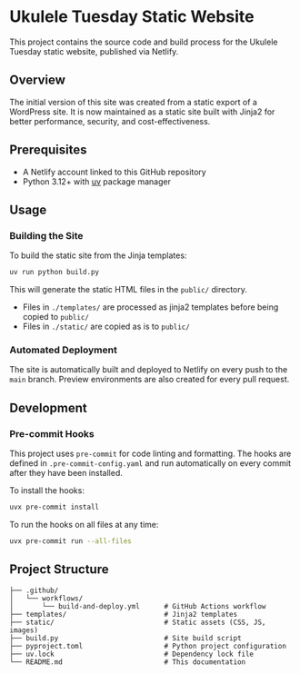 # Ukulele Tuesday Static Website

This project contains the source code and build process for the Ukulele Tuesday static website, published via Netlify.

## Overview

The initial version of this site was created from a static export of a WordPress site. It is now maintained as a static site built with Jinja2 for better performance, security, and cost-effectiveness.

## Prerequisites

- A Netlify account linked to this GitHub repository
- Python 3.12+ with [uv](https://github.com/astral-sh/uv) package manager

## Usage

### Building the Site

To build the static site from the Jinja templates:

```bash
uv run python build.py
```

This will generate the static HTML files in the `public/` directory.

* Files in `./templates/` are processed as jinja2 templates before being copied to `public/`
* Files in `./static/` are copied as is to `public/`

### Automated Deployment

The site is automatically built and deployed to Netlify on every push to the `main` branch. Preview environments are also created for every pull request.

## Development

### Pre-commit Hooks

This project uses `pre-commit` for code linting and formatting. The hooks are defined in `.pre-commit-config.yaml` and run automatically on every commit after they have been installed.

To install the hooks:

```bash
uvx pre-commit install
```

To run the hooks on all files at any time:

```bash
uvx pre-commit run --all-files
```

## Project Structure

```
├── .github/
│   └── workflows/
│       └── build-and-deploy.yml      # GitHub Actions workflow
├── templates/                        # Jinja2 templates
├── static/                           # Static assets (CSS, JS, images)
├── build.py                          # Site build script
├── pyproject.toml                    # Python project configuration
├── uv.lock                           # Dependency lock file
└── README.md                         # This documentation
```
